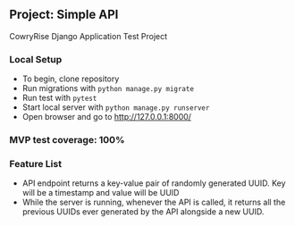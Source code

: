 ## Project: Simple API
CowryRise Django Application Test Project

### Local Setup
- To begin, clone repository
- Run migrations with `python manage.py migrate`
- Run test with `pytest`
- Start local server with `python manage.py runserver`
- Open browser and go to http://127.0.0.1:8000/


### MVP test coverage: 100%


### Feature List
- API endpoint returns a key-value pair of randomly generated UUID. Key will be a timestamp and value will be UUID
- While the server is running, whenever the API is called, it returns all the previous UUIDs ever generated by the API alongside a new UUID.
